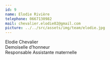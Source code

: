 ```yaml
---
id: 9
name: Elodie Rivière
telephone: 0667130982
mail: chevalier.elodie02@gmail.com
picture: ../../src/assets/img/team/elodie.jpg
---
```

Elodie Chevalier  
Demoiselle d’honneur  
Responsable Assistante maternelle  
